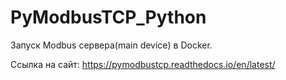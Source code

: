 # PyModbusTCP_Python
Запуск Modbus сервера(main device) в Docker.

Ссылка на сайт:
https://pymodbustcp.readthedocs.io/en/latest/